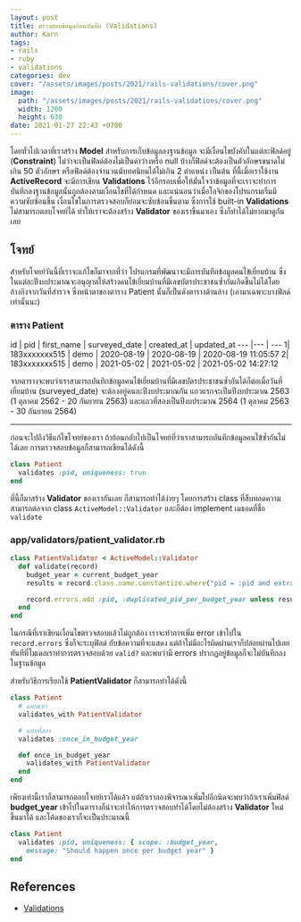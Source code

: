 ```yaml
---
layout: post
title: ตรวจสอบข้อมูลก่อนบันทึก (Validations)
author: Karn
tags:
- rails
- ruby
- validations
categories: dev
cover: "/assets/images/posts/2021/rails-validations/cover.png"
image:
  path: "/assets/images/posts/2021/rails-validations/cover.png"
  width: 1200
  height: 630
date: 2021-01-27 22:43 +0700
---
```

โดยทั่วไปเวลาที่เราสร้าง **Model** สำหรับการเก็บข้อมูลลงฐานข้อมูล จะมีเงื่อนไขบังคับในแต่ละฟิลด์อยู่ (**Constraint**) ไม่ว่าจะเป็นฟิลด์ต้องไม่เป็นค่าว่างหรือ null บ้างก็ฟิลด์จะต้องเป็นตัวอักษรขนาดไม่เกิน 50 ตัวอักษร หรือฟิลด์ต้องจำนวนนับทศนิยมได้ไม่เกิน 2 ตำแหน่ง เป็นต้น ที่นี้เมื่อเราใช้งาน **ActiveRecord** จะมีการเขียน **Validations** ไว้อีกรอบเพื่อให้มั่นใจว่าข้อมูลที่จะเราจะทำการบันทึกลงฐานข้อมูลนั้นถูกต้องตามเงื่อนไขที่ได้กำหนด<!--more--> และแน่นอนว่าเมื่อโลจิกของโปรแกรมเริ่มมีความซับซ้อนขึ้น เงื่อนไขในการตรวจสอบก็ย่อมจะซับซ้อนขึ้นตาม ซึ่งการใช้ built-in **Validations** ไม่สามารถตอบโจทย์ได้ ทำให้เราจะต้องสร้าง **Validator** ของเราขึ้นมาเอง ซึ่งก็ทำได้ไม่ยากมาดูกันเลย

## โจทย์
สำหรับโจทย์วันนี้ที่เราจะแก้ไขก็มาจากที่ว่า โปรแกรมที่พัฒนาจะมีการบันทึกข้อมูลคนไข้เยี่ยมบ้าน ซึ่งในแต่ละปีงบประมาณจะอนุญาตให้สร้างคนไข้เยี่ยมบ้านที่มีเลขบัตรประชาชนซ้ำกันเกิดขึ้นไม่ได้โดยอ้างอิงจากวันที่สำรวจ ซึ่งหน้าตาของตาราง Patient นั้นก็เป็นดังตารางด้านล่าง (เอามาเฉพาะบางฟิลด์เท่านั้นนะ)

### ตาราง Patient

id | pid | first_name | surveyed_date | created_at | updated_at
--- |--- | ---
1| 183xxxxxxx515 | demo | 2020-08-19 | 2020-08-19 | 2020-08-19 11:05:57
2| 183xxxxxxx515 | demo | 2021-05-02 | 2021-05-02 | 2021-05-02 14:27:12

จากตารางจะพบว่าเราสามารถบันทึกข้อมูลคนไข้เยี่ยมบ้านที่มีเลขบัตรประชาชนซ้ำกันได้ก็ต่อเมื่อวันที่เยี่ยมบ้าน (surveyed_date) จะต้องอยู่คนละปีงบประมาณกัน
แถวแรกจะเป็นปีงบประมาณ 2563 (1 ตุลาคม 2562 - 20 กันยายน 2563) และแถวที่สองเป็นปีงบประมาณ 2564 (1 ตุลาคม 2563 - 30 กันยายน 2564)

-----

ก่อนจะไปถึงวิธีแก้ไขโจทย์ของเรา ถ้าย้อนกลับไปเป็นโจทย์ที่ว่าเราสามารถบันทึกข้อมูลคนไข้ซ้ำกันไม่ได้เลย การตรวจสอบข้อมูลก็สามารถเขียนได้ดังนี้

```ruby
class Patient
  validates :pid, uniqueness: true
end
```

ที่นี้ก็มาสร้าง **Validator** ของเรากันเลย ก็สามารถทำได้ง่ายๆ โดยการสร้าง class ที่สืบทอดความสามารถต่อจาก class `ActiveModel::Validator` และก็ต้อง implement เมธอดที่ชื่อ `validate`

### app/validators/patient_validator.rb

```ruby
class PatientValidator < ActiveModel::Validator
  def validate(record)
    budget_year = current_budget_year
    results = record.class.name.constantize.where("pid = :pid and extract(year from surveyed_date) = :budget_year", pid: record.pid, budget_year: budget_year)

    record.errors.add :pid, :duplicated_pid_per_budget_year unless results.size.zero?
  end
end
```

ในกรณีที่เราเขียนเงื่อนไขตรวจสอบแล้วไม่ถูกต้อง เราจะทำการเพิ่ม error เข้าไปใน `record.errors` ซึ่งก็จะระบุฟิลด์ กับข้อความที่จะแสดง แต่ถ้าไม่มีอะไรผิดผ่านเราก็ปล่อยผ่านไปเลย ทันทีที่โมเดลเราทำการตรวจสอบด้วย `valid?` และพบว่ามี errors ปรากฏอยู่ข้อมูลก็จะไม่บันทึกลงในฐานข้อมูล

สำหรับวิธีการเรียกใช้ **PatientValidator** ก็สามารถทำได้ดังนี้

```ruby
class Patient
  # แบบแรก
  validates_with PatientValidator

  # แบบที่สอง
  validates :once_in_budget_year

  def once_in_budget_year
    validates_with PatientValidator
  end
end
```

เพียงเท่านี้เราก็สามารถตอบโจทย์เราได้แล้ว แต่ถ้าเราลองพิจารณาเพิ่มไปอีกนิดจะพบว่าถ้าเราเพิ่มฟิลด์ **budget_year** เข้าไปในตารางก็น่าจะทำให้การตรวจสอบทำได้โดยไม่ต้องสร้าง **Validator** ใหม่ขึ้นมาได้ และโค้ดของเราก็จะเป็นประมาณนี้

```ruby
class Patient
  validates :pid, uniqueness: { scope: :budget_year,
    message: "Should happen once per budget year" }
end
```

## References
- [Validations](https://guides.rubyonrails.org/active_record_validations.html)
